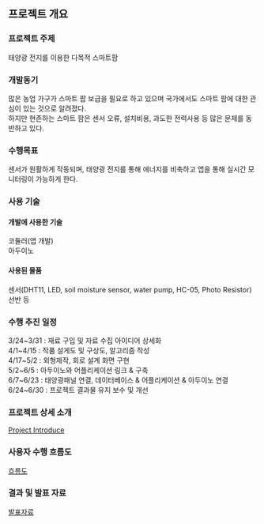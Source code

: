 <h2>프로젝트 개요</h2>
  <h3>프로젝트 주제</h3>
    <a>태양광 전지를 이용한 다목적 스마트팜</a>
  <h3>개발동기</h3>
  <a>많은 농업 가구가 스마트 팝 보급을 필요로 하고 있으며 국가에서도 스마트 팜에 대한 관심이 있는 것으로 알려졌다.<br>
하지만 현존하는 스마트 팜은 센서 오류, 설치비용, 과도한 전력사용 등 많은 문제를 동반하고 있다.
  </a>
  <h3>수행목표</h3>
  <a>센서가 원활하게 작동되며, 태양광 전지를 통해 에너지를 비축하고 앱을 통해 실시간 모니터링이 가능하게 한다.</a>
  
  <h3>사용 기술</h3>
  <h4>개발에 사용한 기술</h4>
  <a>코듈러(앱 개발)</a><br>
  <a>아두이노</a>
  <a></a>
  <h4>사용된 물품</h4>
  <a>센서(DHT11, LED, soil moisture sensor, water pump, HC-05, Photo Resistor)</a> <br>
  <a>선반 등</a>
  
  <h3>수행 추진 일정</h3>
  <a>3/24~3/31 : 재료 구입 및 자료 수집 아이디어 상세화</a><br>
  <a>4/1~4/15 : 작품 설게도 및 구상도, 알고리즘 작성</a><br>
  <a>4/17~5/2 : 외형제작, 회로 설계 화면 구현</a><br>
  <a>5/2~6/5 : 아두이노와 어플리케이션 링크 & 구축</a><br>
  <a>6/7~6/23 : 태양광패널 연결,  데이터베이스 & 어플리케이션 & 아두이노 연결</a><br>
  <a>6/24~6/30 : 프로젝트 결과물 유지 보수 및 개선</a>
  
  <h3>프로젝트 상세 소개</h3>
  <a href="https://github.com/imgenuis/Capstone/blob/831b0b3ee512a012aa2dc91abcc8171879e2addb/Project_Introduce">Project Introduce</a>
  
  <h3>사용자 수행 흐름도</h3>
  <a href="https://github.com/imgenuis/Capstone/tree/main/%EC%82%AC%EC%9A%A9%EC%9E%90%20%EC%88%98%ED%96%89%20%ED%9D%90%EB%A6%84%EB%8F%84">흐름도</a>
  <!--<h3>프로젝트 추진 결과</h3>
  <a></a>-->
  <h3>결과 및 발표 자료</h3>
   <a href="https://github.com/imgenuis/Capstone/tree/main/%EC%B5%9C%EC%A2%85%20%EA%B2%B0%EA%B3%BC%20%EB%B0%8F%20%EB%B0%9C%ED%91%9C%EC%9E%90%EB%A3%8C">발표자료</a>
